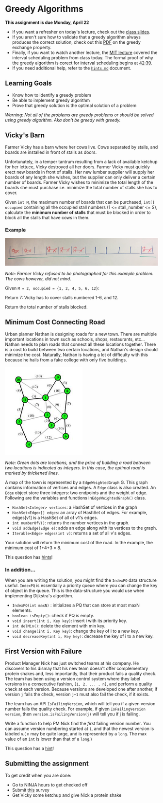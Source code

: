 # Greedy Algorithms

**This assignment is due Monday, April 22**

- If you want a refresher on today's lecture, check out the [class slides](
https://docs.google.com/presentation/d/1dqCJ5dEeK28cr-u2gjuaGdB4DoQ3iU1fBOcW3vMykm0/edit?usp=sharing).
- If you aren't sure how to validate that a greedy algorithm always produces the correct solution, check out this [PDF](https://drive.google.com/open?id=0B_K4P69ad_l_RG9vc0VZeDhyWUk) on the greedy exchange property.
- Finally, if you want to watch another lecture, the [MIT lecture](https://youtu.be/2P-yW7LQr08?t=17m28s) covered the interval scheduling problem from class today. The formal proof of why the greedy algorithm is corect for interval scheduling begins at [42:39](https://youtu.be/2P-yW7LQr08?t=42m39s).
- If you need additional help, refer to the [`hints.md`](https://github.com/Olin-DSA/DSA-19/blob/master/greedy/hints.md) document.

## Learning Goals
- Know how to identify a greedy problem
- Be able to implement greedy algorithm
- Prove that greedy solution is the optimal solution of a problem

*Warning: Not all of the problems are greedy problems or should be solved using greedy algorithm. Aka don't be greedy with greedy.*


## Vicky's Barn

Farmer Vicky has a barn where her cows live. Cows separated by stalls, and boards are installed in front of stalls as doors.

Unfortunately, in a temper tantrum resulting from a lack of available ketchup for her lettuce, Vicky destroyed all her doors. Farmer Vicky must quickly erect new boards in front of stalls. Her new lumber supplier will supply her boards of any length she wishes, but the supplier can only deliver a certain number of boards. Farmer Vicky wishes to minimize the total length of the boards she must purchase i.e. minimize the total number of stalls she has to cover.

Given `int M`, the maximum number of boards that can be purchased, `int[] occupied` containing all the occupied stall numbers (1 <= stall_number <= S), calculate the **minimum number of stalls** that must be blocked in order to block all the stalls that have cows in them.

### Example

![Cows](cows.jpg)

*Note: Farmer Vicky refused to be photographed for this example problem. The
cows however, did not mind.*

Given `M = 2, occupied = {1, 2, 4, 5, 6, 12}`:

Return 7: Vicky has to cover stalls numbered 1-6, and 12.

Return the total number of stalls blocked.

## Minimum Cost Connecting Road

Urban planner Nathan is designing roads for a new town. There are multiple important locations in town such as schools, shops, restaurants, etc... Nathan needs to plan roads that connect all these locations together. There is a cost to build between two certain locations, and Nathan's design should minimize the cost. Naturally, Nathan is having a lot of difficulty with this because he hails from a fake college with only five buildings.

![](mst_opt.jpg)  
<!-- <p align="center">
  <img src="https://scontent-lga3-1.xx.fbcdn.net/v/t34.0-12/30421769_1855304341437101_1642452094_n.png?_nc_cat=0&oh=d77cfa45e8d2e352435c6c7b0bae06fd&oe=5AD4A6D7" width="350"/>
</p> -->
*Note: Green dots are locations, and the price of building a road between two locations is indicated as integers. In this case, the optimal road is marked by thickened lines.*

A map of the town is represented by a `EdgeWeightedGraph` G.
This graph contains information of vertices and edges. A `Edge` class is also created. An `Edge` object store three integers: two endpoints and the weight of edge. Following are the variables and functions in`EdgeWeightedGraph()` class.


- `HashSet<Integer> vertices`: a HashSet of vertices in the graph
- `HashSet<Edge>[] edges`: an array of HashSet of edges. For example, edges[v1] is a HashSet of all of v1's edges.
- `int numberOfV()`: returns the number vertices in the graph.
- `void addEdge(Edge e)`: adds an edge along with its vertices to the graph.
- ` Iterable<Edge> edges(int v) `: returns a set of all v's edges.

Your solution will return the minimum cost of the road. In the example, the minimum cost of 1+4+3 = 8.

This question has [hints](https://github.com/Olin-DSA/DSA-19/blob/master/greedy/hints.md)!

### In addition...
When you are writing the solution, you might find the `IndexPQ` data structure useful. `IndexPQ` is essentially a priority queue where you can change the key of object in the queue. This is the data-structure you would use when implementing Dijkstra's algorithm.
- `IndexPQ(int maxN)` : initializes a PQ that can store at most maxN elements.
- `boolean isEmpty()`: check if PQ is empty.
- `void insert(int i, Key key)`: insert i with its priority key.
- `int delMin()`: delete the element with min key.
- `void change(int i, Key key)`: change the key of i to a new key.
- `void decreaseKey(int i, Key key)`: decrease the key of i to a new key.

## First Version with Failure

Product Manager Nick has just switched teams at his company. He discovers to his dismay that his new team doesn't offer complementary protein shakes and, less importantly, that their product fails a quality check. The team has been using a version control system where they label versions in a consecutive fashion, `[1, 2, ... , n]`, and perform a quality check at each version. Because versions are developed one after another, if version `j` fails the check, version `j+1` must also fail the check, if it exists.

The team has an API `IsFailingVersion`, which will tell you if a given version number fails the quality check. For example, if given `IsFailingVersion version`, then `version.isFailingVersion(j)` will tell you if j is failing.  

Write a function to help PM Nick find the *first* failing version number. You can assume version numbering started at `1`, and that the newest version is labeled `n`.( `n` may be quite large, and is represented by a `long`. The max value of an `int` is lower than that of a `long`.)

This question has a [hint](https://github.com/Olin-DSA/DSA-19/blob/master/greedy/hints.md)!

## Submitting the assignment

To get credit when you are done:

- Go to NINJA hours to get checked off
- Submit [this](https://forms.gle/AmHG8c34SfhZru4u6) survey
- Get Vicky some ketchup and give Nick a protein shake
